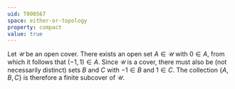 ```yaml
---
uid: T000567
space: either-or-topology
property: compact
value: true
---
```

Let $\mathcal{U}$ be an open cover. There exists an open set $A \in \mathcal{U}$ with $0 \in A$, from which it follows that $(-1,1) \in A$. Since $\mathcal{U}$ is a cover, there must also be (not necessarily distinct) sets $B$ and $C$ with $-1 \in B$ and $1 \in C$. The collection $\{A, B, C\}$ is therefore a finite subcover of $\mathcal{U}$.

